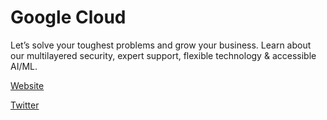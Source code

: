 # Google Cloud

Let’s solve your toughest problems and grow your business. Learn about our multilayered security, expert support, flexible technology & accessible AI/ML.

[Website](https://cloud.google.com/why-google-cloud/?developerstash)

[Twitter](https://twitter.com/googlecloud)
